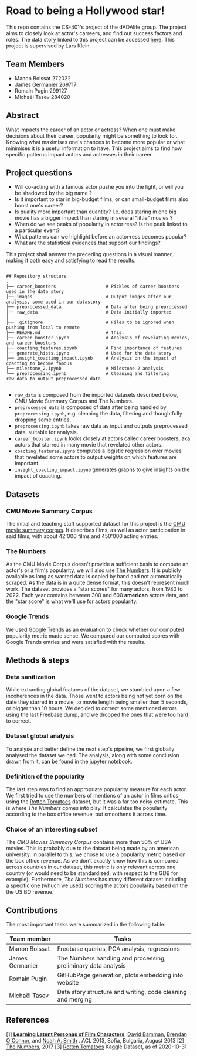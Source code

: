 # Road to being a Hollywood star!

This repo contains the CS-401's project of the dADAlife group. The project aims to closely look at actor's carreers, and find out success factors and roles. The data story linked to this project can be accessed [here](https://epfl-ada.github.io/ada-2022-project-dadalife/).
This project is supervised by Lars Klein.

## Team Members
* Manon Boissat   272022
* James Germanier 269717
* Romain Pugin    299127
* Michaël Tasev   284020

## Abstract
What impacts the career of an actor or actress? When one must make decisions about their career, popularity might be something to look for. Knowing what maximises one's chances to become more popular or what minimises it is a useful information to have. This project aims to find how specific patterns impact actors and actresses in their career. 

## Project questions
- Will co-acting with a famous actor pushe you into the light, or will you be shadowed by the big name ?
- Is it important to star in big-budget films, or can small-budget films also boost one's career? 
- Is quality more important than quantity? I.e. does staring in one big movie has a bigger impact than staring in several "little" movies ?
- When do we see peaks of popularity in actor·ress? Is the peak linked to a particular event?
- What patterns can we highlight before an actor·ress becomes popular?
- What are the statistical evidences that support our findings?

This project shall answer the preceding questions in a visual manner, making it both easy and satisfying to read the results.
```

## Repository structure
.
├── career_boosters                   # Pickles of career boosters used in the data story
├── images                            # Output images after our analysis, some used in our datastory
├── preprocessed_data                 # Data after being preprocessed
├── raw_data                          # Data initially imported
│
├── .gitignore                        # Files to be ignored when pushing from local to remote
├── README.md                         # this.
├── career_booster.ipynb              # Analysis of revelating movies, and career boosters
├── coacting_features.ipynb           # Find importance of features
├── generate_hists.ipynb              # Used for the data story
├── insight_coacting_impact.ipynb     # Analysis on the impact of coacting to become famous
├── milestone_2.ipynb                 # Milestone 2 analysis
└── preprocessing.ipynb               # Cleaning and filtering raw_data to output preprocessed_data
 
```

- ```raw_data``` is composed from the imported datasets described below, CMU Movie Summary Corpus and The Numbers. 
- ```preprocessed_data``` is composed of data after being handled by ```preprocessing.ipynb```, e.g. cleaning the data, filtering and thoughtfully dropping some entries.
- ```preprocessing.ipynb``` takes raw data as input and outputs preprocessed data, suitable for analysis.
- ```career_booster.ipynb``` looks closely at actors called career boosters, aka actors that starred in many movie that revelated other actors.
- ```coacting_features.ipynb``` computes a logistic regression over movies that revelated some actors to output weights on which features are important.
- ```insight_coacting_impact.ipynb``` generates graphs to give insights on the impact of coacting.


## Datasets
### CMU Movie Summary Corpus
The initial and teaching staff supported dataset for this project is the [CMU movie summary corpus](http://www.cs.cmu.edu/~ark/personas/). It describes films, as well as actor participation in said films, with about 42'000 films and 450'000 acting entries.

### The Numbers
As the CMU Movie Corpus doesn't provide a sufficient basis to compute an actor's or a film's popularity, we will also use [The Numbers](https://www.the-numbers.com/box-office-star-records/domestic/yearly-acting/). It is publicly available as long as wanted data is copied by hand and not automatically scraped. As the data is in a quite dense format, this doesn't represent much work. The dataset provides a "star scores" for many actors, from 1980 to 2022. Each year contains between 300 and 600 **american** actors data, and the "star score" is what we'll use for actors popularity.

### Google Trends
We used [Google Trends](https://trends.google.com) as an evaluation to check whether our computed popularity metric made sense. We compared our computed scores with Google Trends entries and were satisfied with the results.

## Methods & steps
### Data sanitization
While extracting global features of the dataset, we stumbled upon a few incoherences in the data. Those went to actors being not yet born on the date they starred in a movie, to movie length being smaller than 5 seconds, or bigger than 10 hours. We decided to correct some mentioned errors using the last Freebase dump, and we dropped the ones that were too hard to correct.

### Dataset global analysis
To analyse and better define the next step's pipeline, we first globally analysed the dataset we had. The analysis, along with some conclusion drawn from it, can be found in the jupyter notebook.

### Definition of the popularity
The last step was to find an appropriate popularity measure for each actor. We first tried to use the numbers of mentions of an actor in films critics using the [Rotten Tomatoes](https://www.rottentomatoes.com/) dataset, but it was a far too noisy estimate. This is where *The Numbers* comes into play. It calculates the popularity according to the box office revenue, but smoothens it across time. 

### Choice of an interesting subset
The *CMU Movies Summary Corpus* contains more than 50% of USA movies. This is probably due to the dataset being made by an american university. In parallel to this, we chose to use a popularity metric based on the box office revenue. As we don't exactly know how this is compared across countries in our dataset, this metric is only relevant across one country (or would need to be standardized, with respect to the GDB for example). Furthermore, *The Numbers* has many different dataset including a specific one (whuch we used) scoring the actors popularity based on the the US BO revenue.

## Contributions
The most important tasks were summarized in the following table:


| Team member       | Tasks                                                             |
|-------------------|-------------------------------------------------------------------|
| Manon Boissat     | Freebase queries, PCA analysis, regressions                       |
| James Germanier   | The Numbers handling and processing, preliminary data analysis    |
| Romain Pugin      | GitHubPage generation, plots embedding into website               |
| Michaël Tasev     | Data story structure and writing, code cleaning and merging       |


## References
\[1\] **[Learning Latent Personas of Film Characters](http://www.cs.cmu.edu/~dbamman/pubs/pdf/bamman+oconnor+smith.acl13.pdf)**, [David Bamman](http://www.cs.cmu.edu/~dbamman), [Brendan O'Connor](http://brenocon.com), and [Noah A. Smith](http://www.cs.cmu.edu/~nasmith) . ACL 2013, Sofia, Bulgaria, August 2013
\[2\] [The Numbers](https://www.the-numbers.com/), 2017
\[3\] [Rotten Tomatoes](https://www.kaggle.com/datasets/stefanoleone992/rotten-tomatoes-movies-and-critic-reviews-dataset) Kaggle Dataset, as of 2020-10-31
